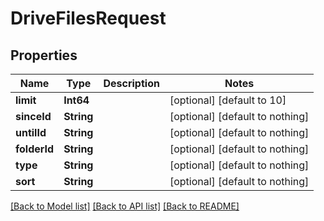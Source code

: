 # DriveFilesRequest


## Properties
Name | Type | Description | Notes
------------ | ------------- | ------------- | -------------
**limit** | **Int64** |  | [optional] [default to 10]
**sinceId** | **String** |  | [optional] [default to nothing]
**untilId** | **String** |  | [optional] [default to nothing]
**folderId** | **String** |  | [optional] [default to nothing]
**type** | **String** |  | [optional] [default to nothing]
**sort** | **String** |  | [optional] [default to nothing]


[[Back to Model list]](../README.md#models) [[Back to API list]](../README.md#api-endpoints) [[Back to README]](../README.md)


